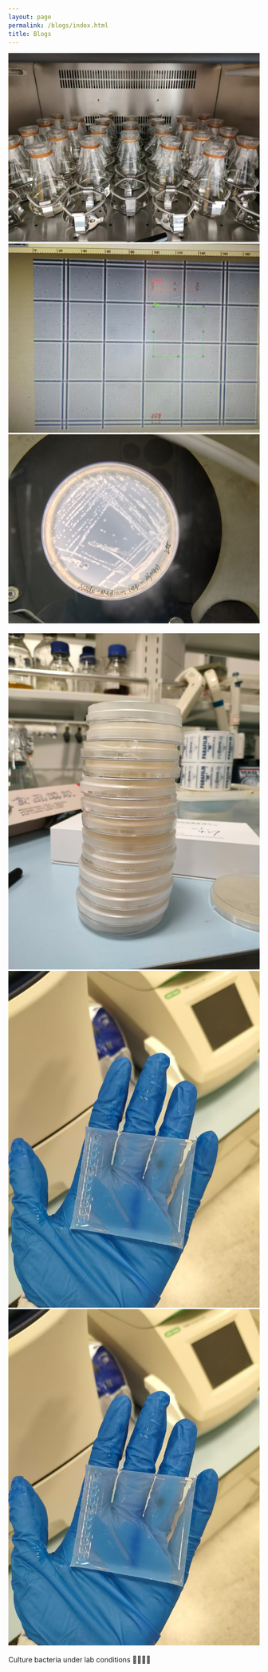 ```yaml
---
layout: page
permalink: /blogs/index.html
title: Blogs
---
```


<div class="third">
<img src="/images/lab/bac1.jpg">
<img src="/images/lab/bac2.jpg">
<img src="/images/lab/bac3.jpg">
</div>
<br>
<div class="third">
<img src="/images/lab/bac4.jpg">
<img src="/images/lab/bac5.jpg">
<img src="/images/lab/bac5.jpg">
</div>
<br>
Culture bacteria under lab conditions 👩🏽‍🔬🔬<br>

